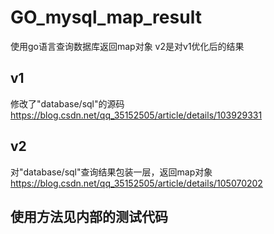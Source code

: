 # GO_mysql_map_result
使用go语言查询数据库返回map对象 v2是对v1优化后的结果
## v1
修改了"database/sql"的源码
https://blog.csdn.net/qq_35152505/article/details/103929331
## v2
对"database/sql"查询结果包装一层，返回map对象
https://blog.csdn.net/qq_35152505/article/details/105070202
## 使用方法见内部的测试代码

